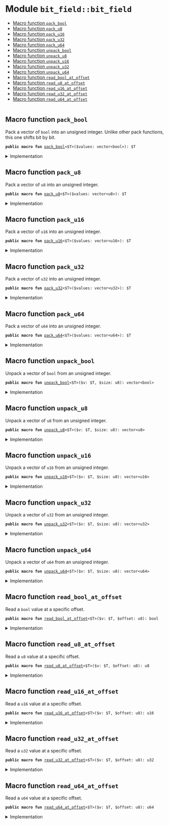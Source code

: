 
<a name="bit_field_bit_field"></a>

# Module `bit_field::bit_field`



-  [Macro function `pack_bool`](#bit_field_bit_field_pack_bool)
-  [Macro function `pack_u8`](#bit_field_bit_field_pack_u8)
-  [Macro function `pack_u16`](#bit_field_bit_field_pack_u16)
-  [Macro function `pack_u32`](#bit_field_bit_field_pack_u32)
-  [Macro function `pack_u64`](#bit_field_bit_field_pack_u64)
-  [Macro function `unpack_bool`](#bit_field_bit_field_unpack_bool)
-  [Macro function `unpack_u8`](#bit_field_bit_field_unpack_u8)
-  [Macro function `unpack_u16`](#bit_field_bit_field_unpack_u16)
-  [Macro function `unpack_u32`](#bit_field_bit_field_unpack_u32)
-  [Macro function `unpack_u64`](#bit_field_bit_field_unpack_u64)
-  [Macro function `read_bool_at_offset`](#bit_field_bit_field_read_bool_at_offset)
-  [Macro function `read_u8_at_offset`](#bit_field_bit_field_read_u8_at_offset)
-  [Macro function `read_u16_at_offset`](#bit_field_bit_field_read_u16_at_offset)
-  [Macro function `read_u32_at_offset`](#bit_field_bit_field_read_u32_at_offset)
-  [Macro function `read_u64_at_offset`](#bit_field_bit_field_read_u64_at_offset)


<pre><code></code></pre>



<a name="bit_field_bit_field_pack_bool"></a>

## Macro function `pack_bool`

Pack a vector of <code>bool</code> into an unsigned integer.
Unlike other pack functions, this one shifts bit by bit.


<pre><code><b>public</b> <b>macro</b> <b>fun</b> <a href="../bit_field/bit_field.md#bit_field_bit_field_pack_bool">pack_bool</a>&lt;$T&gt;($values: vector&lt;bool&gt;): $T
</code></pre>



<details>
<summary>Implementation</summary>


<pre><code><b>public</b> <b>macro</b> <b>fun</b> <a href="../bit_field/bit_field.md#bit_field_bit_field_pack_bool">pack_bool</a>&lt;$T&gt;($values: vector&lt;bool&gt;): $T {
    <b>let</b> <b>mut</b> values = $values;
    <b>let</b> <b>mut</b> v: $T = 0;
    <b>let</b> (<b>mut</b> i, len) = (0, values.length() <b>as</b> u8);
    values.reverse();
    <b>while</b> (i &lt; len) {
        v = v | (<b>if</b> (values.pop_back()) 1 <b>else</b> 0 <b>as</b> $T) &lt;&lt; i;
        i = i + 1;
    };
    v
}
</code></pre>



</details>

<a name="bit_field_bit_field_pack_u8"></a>

## Macro function `pack_u8`

Pack a vector of <code>u8</code> into an unsigned integer.


<pre><code><b>public</b> <b>macro</b> <b>fun</b> <a href="../bit_field/bit_field.md#bit_field_bit_field_pack_u8">pack_u8</a>&lt;$T&gt;($values: vector&lt;u8&gt;): $T
</code></pre>



<details>
<summary>Implementation</summary>


<pre><code><b>public</b> <b>macro</b> <b>fun</b> <a href="../bit_field/bit_field.md#bit_field_bit_field_pack_u8">pack_u8</a>&lt;$T&gt;($values: vector&lt;u8&gt;): $T {
    <b>let</b> <b>mut</b> values = $values;
    <b>let</b> <b>mut</b> v: $T = 0;
    <b>let</b> (<b>mut</b> i, len) = (0, values.length() <b>as</b> u8);
    values.reverse();
    <b>while</b> (i &lt; len) {
        v = v | (values.pop_back() <b>as</b> $T) &lt;&lt; (8 * i);
        i = i + 1;
    };
    v
}
</code></pre>



</details>

<a name="bit_field_bit_field_pack_u16"></a>

## Macro function `pack_u16`

Pack a vector of <code>u16</code> into an unsigned integer.


<pre><code><b>public</b> <b>macro</b> <b>fun</b> <a href="../bit_field/bit_field.md#bit_field_bit_field_pack_u16">pack_u16</a>&lt;$T&gt;($values: vector&lt;u16&gt;): $T
</code></pre>



<details>
<summary>Implementation</summary>


<pre><code><b>public</b> <b>macro</b> <b>fun</b> <a href="../bit_field/bit_field.md#bit_field_bit_field_pack_u16">pack_u16</a>&lt;$T&gt;($values: vector&lt;u16&gt;): $T {
    <b>let</b> <b>mut</b> values = $values;
    <b>let</b> <b>mut</b> v: $T = 0;
    <b>let</b> (<b>mut</b> i, len) = (0, values.length() <b>as</b> u8);
    values.reverse();
    <b>while</b> (i &lt; len) {
        v = v | (values.pop_back() <b>as</b> $T) &lt;&lt; (16 * i);
        i = i + 1;
    };
    v
}
</code></pre>



</details>

<a name="bit_field_bit_field_pack_u32"></a>

## Macro function `pack_u32`

Pack a vector of <code>u32</code> into an unsigned integer.


<pre><code><b>public</b> <b>macro</b> <b>fun</b> <a href="../bit_field/bit_field.md#bit_field_bit_field_pack_u32">pack_u32</a>&lt;$T&gt;($values: vector&lt;u32&gt;): $T
</code></pre>



<details>
<summary>Implementation</summary>


<pre><code><b>public</b> <b>macro</b> <b>fun</b> <a href="../bit_field/bit_field.md#bit_field_bit_field_pack_u32">pack_u32</a>&lt;$T&gt;($values: vector&lt;u32&gt;): $T {
    <b>let</b> <b>mut</b> values = $values;
    <b>let</b> <b>mut</b> v: $T = 0;
    <b>let</b> (<b>mut</b> i, len) = (0, values.length() <b>as</b> u8);
    values.reverse();
    <b>while</b> (i &lt; len) {
        v = v | (values.pop_back() <b>as</b> $T) &lt;&lt; (32 * i);
        i = i + 1;
    };
    v
}
</code></pre>



</details>

<a name="bit_field_bit_field_pack_u64"></a>

## Macro function `pack_u64`

Pack a vector of <code>u64</code> into an unsigned integer.


<pre><code><b>public</b> <b>macro</b> <b>fun</b> <a href="../bit_field/bit_field.md#bit_field_bit_field_pack_u64">pack_u64</a>&lt;$T&gt;($values: vector&lt;u64&gt;): $T
</code></pre>



<details>
<summary>Implementation</summary>


<pre><code><b>public</b> <b>macro</b> <b>fun</b> <a href="../bit_field/bit_field.md#bit_field_bit_field_pack_u64">pack_u64</a>&lt;$T&gt;($values: vector&lt;u64&gt;): $T {
    <b>let</b> <b>mut</b> values = $values;
    <b>let</b> <b>mut</b> v: $T = 0;
    <b>let</b> (<b>mut</b> i, len) = (0, values.length() <b>as</b> u8);
    values.reverse();
    <b>while</b> (i &lt; len) {
        v = v | (values.pop_back() <b>as</b> $T) &lt;&lt; (64 * i);
        i = i + 1;
    };
    v
}
</code></pre>



</details>

<a name="bit_field_bit_field_unpack_bool"></a>

## Macro function `unpack_bool`

Unpack a vector of <code>bool</code> from an unsigned integer.


<pre><code><b>public</b> <b>macro</b> <b>fun</b> <a href="../bit_field/bit_field.md#bit_field_bit_field_unpack_bool">unpack_bool</a>&lt;$T&gt;($v: $T, $size: u8): vector&lt;bool&gt;
</code></pre>



<details>
<summary>Implementation</summary>


<pre><code><b>public</b> <b>macro</b> <b>fun</b> <a href="../bit_field/bit_field.md#bit_field_bit_field_unpack_bool">unpack_bool</a>&lt;$T&gt;($v: $T, $size: u8): vector&lt;bool&gt; {
    vector::tabulate!($size <b>as</b> u64, |i| (($v &gt;&gt; (i <b>as</b> u8)) & 1) == 1)
}
</code></pre>



</details>

<a name="bit_field_bit_field_unpack_u8"></a>

## Macro function `unpack_u8`

Unpack a vector of <code>u8</code> from an unsigned integer.


<pre><code><b>public</b> <b>macro</b> <b>fun</b> <a href="../bit_field/bit_field.md#bit_field_bit_field_unpack_u8">unpack_u8</a>&lt;$T&gt;($v: $T, $size: u8): vector&lt;u8&gt;
</code></pre>



<details>
<summary>Implementation</summary>


<pre><code><b>public</b> <b>macro</b> <b>fun</b> <a href="../bit_field/bit_field.md#bit_field_bit_field_unpack_u8">unpack_u8</a>&lt;$T&gt;($v: $T, $size: u8): vector&lt;u8&gt; {
    vector::tabulate!($size <b>as</b> u64, |i| ($v &gt;&gt; 8 * (i <b>as</b> u8) & 0xFF) <b>as</b> u8)
}
</code></pre>



</details>

<a name="bit_field_bit_field_unpack_u16"></a>

## Macro function `unpack_u16`

Unpack a vector of <code>u16</code> from an unsigned integer.


<pre><code><b>public</b> <b>macro</b> <b>fun</b> <a href="../bit_field/bit_field.md#bit_field_bit_field_unpack_u16">unpack_u16</a>&lt;$T&gt;($v: $T, $size: u8): vector&lt;u16&gt;
</code></pre>



<details>
<summary>Implementation</summary>


<pre><code><b>public</b> <b>macro</b> <b>fun</b> <a href="../bit_field/bit_field.md#bit_field_bit_field_unpack_u16">unpack_u16</a>&lt;$T&gt;($v: $T, $size: u8): vector&lt;u16&gt; {
    vector::tabulate!($size <b>as</b> u64, |i| ($v &gt;&gt; 16 * (i <b>as</b> u8) & 0xFFFF) <b>as</b> u16)
}
</code></pre>



</details>

<a name="bit_field_bit_field_unpack_u32"></a>

## Macro function `unpack_u32`

Unpack a vector of <code>u32</code> from an unsigned integer.


<pre><code><b>public</b> <b>macro</b> <b>fun</b> <a href="../bit_field/bit_field.md#bit_field_bit_field_unpack_u32">unpack_u32</a>&lt;$T&gt;($v: $T, $size: u8): vector&lt;u32&gt;
</code></pre>



<details>
<summary>Implementation</summary>


<pre><code><b>public</b> <b>macro</b> <b>fun</b> <a href="../bit_field/bit_field.md#bit_field_bit_field_unpack_u32">unpack_u32</a>&lt;$T&gt;($v: $T, $size: u8): vector&lt;u32&gt; {
    vector::tabulate!($size <b>as</b> u64, |i| ($v &gt;&gt; 32 * (i <b>as</b> u8) & 0xFFFFFFFF) <b>as</b> u32)
}
</code></pre>



</details>

<a name="bit_field_bit_field_unpack_u64"></a>

## Macro function `unpack_u64`

Unpack a vector of <code>u64</code> from an unsigned integer.


<pre><code><b>public</b> <b>macro</b> <b>fun</b> <a href="../bit_field/bit_field.md#bit_field_bit_field_unpack_u64">unpack_u64</a>&lt;$T&gt;($v: $T, $size: u8): vector&lt;u64&gt;
</code></pre>



<details>
<summary>Implementation</summary>


<pre><code><b>public</b> <b>macro</b> <b>fun</b> <a href="../bit_field/bit_field.md#bit_field_bit_field_unpack_u64">unpack_u64</a>&lt;$T&gt;($v: $T, $size: u8): vector&lt;u64&gt; {
    vector::tabulate!($size <b>as</b> u64, |i| ($v &gt;&gt; 64 * (i <b>as</b> u8) & 0xFFFFFFFFFFFFFFFF) <b>as</b> u64)
}
</code></pre>



</details>

<a name="bit_field_bit_field_read_bool_at_offset"></a>

## Macro function `read_bool_at_offset`

Read a <code>bool</code> value at a specific offset.


<pre><code><b>public</b> <b>macro</b> <b>fun</b> <a href="../bit_field/bit_field.md#bit_field_bit_field_read_bool_at_offset">read_bool_at_offset</a>&lt;$T&gt;($v: $T, $offset: u8): bool
</code></pre>



<details>
<summary>Implementation</summary>


<pre><code><b>public</b> <b>macro</b> <b>fun</b> <a href="../bit_field/bit_field.md#bit_field_bit_field_read_bool_at_offset">read_bool_at_offset</a>&lt;$T&gt;($v: $T, $offset: u8): bool {
    (($v &gt;&gt; $offset) & 1) == 1
}
</code></pre>



</details>

<a name="bit_field_bit_field_read_u8_at_offset"></a>

## Macro function `read_u8_at_offset`

Read a <code>u8</code> value at a specific offset.


<pre><code><b>public</b> <b>macro</b> <b>fun</b> <a href="../bit_field/bit_field.md#bit_field_bit_field_read_u8_at_offset">read_u8_at_offset</a>&lt;$T&gt;($v: $T, $offset: u8): u8
</code></pre>



<details>
<summary>Implementation</summary>


<pre><code><b>public</b> <b>macro</b> <b>fun</b> <a href="../bit_field/bit_field.md#bit_field_bit_field_read_u8_at_offset">read_u8_at_offset</a>&lt;$T&gt;($v: $T, $offset: u8): u8 {
    ($v &gt;&gt; 8 * $offset & 0xFF) <b>as</b> u8
}
</code></pre>



</details>

<a name="bit_field_bit_field_read_u16_at_offset"></a>

## Macro function `read_u16_at_offset`

Read a <code>u16</code> value at a specific offset.


<pre><code><b>public</b> <b>macro</b> <b>fun</b> <a href="../bit_field/bit_field.md#bit_field_bit_field_read_u16_at_offset">read_u16_at_offset</a>&lt;$T&gt;($v: $T, $offset: u8): u16
</code></pre>



<details>
<summary>Implementation</summary>


<pre><code><b>public</b> <b>macro</b> <b>fun</b> <a href="../bit_field/bit_field.md#bit_field_bit_field_read_u16_at_offset">read_u16_at_offset</a>&lt;$T&gt;($v: $T, $offset: u8): u16 {
    ($v &gt;&gt; 16 * $offset & 0xFFFF) <b>as</b> u16
}
</code></pre>



</details>

<a name="bit_field_bit_field_read_u32_at_offset"></a>

## Macro function `read_u32_at_offset`

Read a <code>u32</code> value at a specific offset.


<pre><code><b>public</b> <b>macro</b> <b>fun</b> <a href="../bit_field/bit_field.md#bit_field_bit_field_read_u32_at_offset">read_u32_at_offset</a>&lt;$T&gt;($v: $T, $offset: u8): u32
</code></pre>



<details>
<summary>Implementation</summary>


<pre><code><b>public</b> <b>macro</b> <b>fun</b> <a href="../bit_field/bit_field.md#bit_field_bit_field_read_u32_at_offset">read_u32_at_offset</a>&lt;$T&gt;($v: $T, $offset: u8): u32 {
    ($v &gt;&gt; 32 * $offset & 0xFFFFFFFF) <b>as</b> u32
}
</code></pre>



</details>

<a name="bit_field_bit_field_read_u64_at_offset"></a>

## Macro function `read_u64_at_offset`

Read a <code>u64</code> value at a specific offset.


<pre><code><b>public</b> <b>macro</b> <b>fun</b> <a href="../bit_field/bit_field.md#bit_field_bit_field_read_u64_at_offset">read_u64_at_offset</a>&lt;$T&gt;($v: $T, $offset: u8): u64
</code></pre>



<details>
<summary>Implementation</summary>


<pre><code><b>public</b> <b>macro</b> <b>fun</b> <a href="../bit_field/bit_field.md#bit_field_bit_field_read_u64_at_offset">read_u64_at_offset</a>&lt;$T&gt;($v: $T, $offset: u8): u64 {
    ($v &gt;&gt; 64 * $offset & 0xFFFFFFFFFFFFFFFF) <b>as</b> u64
}
</code></pre>



</details>
